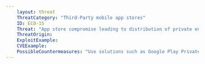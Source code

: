 ```yaml
---
    layout: threat
    ThreatCategory: "Third-Party mobile app stores"
    ID: ECO-15
    Threat: "App store compromise leading to distribution of private enterprise application to unauthorized parties"
    ThreatOrigin:
    ExploitExample:
    CVEExample:
    PossibleCountermeasures: "Use solutions such as Google Play Private Channel or Apple\'s Developer Enterprise program to securely distribute private applications."
---
```

